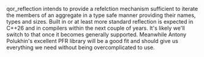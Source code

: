 qor_reflection intends to provide a refelction mechanism sufficient to iterate the members of an aggregate in a type safe manner providing their names, types and sizes.
Built in or at least more standard reflection is expected in C++26 and in compilers within the next couple of years. It's likely we'll switch to that once it becomes generally supported.
Meanwhile Antony Polukhin's excellent PFR library will be a good fit and should give us everything we need without being overcomplicated to use.
